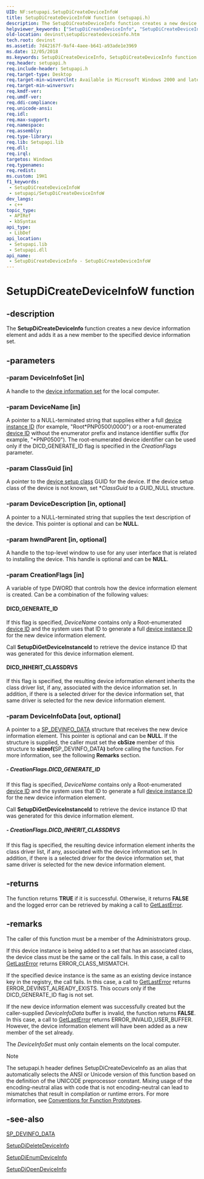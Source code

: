 ```yaml
---
UID: NF:setupapi.SetupDiCreateDeviceInfoW
title: SetupDiCreateDeviceInfoW function (setupapi.h)
description: The SetupDiCreateDeviceInfo function creates a new device information element and adds it as a new member to the specified device information set. (Unicode)
helpviewer_keywords: ["SetupDiCreateDeviceInfo", "SetupDiCreateDeviceInfo function [Device and Driver Installation]", "SetupDiCreateDeviceInfoW", "devinst.setupdicreatedeviceinfo", "di-rtns_a4c64729-99b8-44d0-a404-1def9567bf33.xml", "setupapi/SetupDiCreateDeviceInfo"]
old-location: devinst\setupdicreatedeviceinfo.htm
tech.root: devinst
ms.assetid: 7d42167f-9af4-4aee-b641-a93ade1e3969
ms.date: 12/05/2018
ms.keywords: SetupDiCreateDeviceInfo, SetupDiCreateDeviceInfo function [Device and Driver Installation], SetupDiCreateDeviceInfoA, SetupDiCreateDeviceInfoW, devinst.setupdicreatedeviceinfo, di-rtns_a4c64729-99b8-44d0-a404-1def9567bf33.xml, setupapi/SetupDiCreateDeviceInfo
req.header: setupapi.h
req.include-header: Setupapi.h
req.target-type: Desktop
req.target-min-winverclnt: Available in Microsoft Windows 2000 and later versions of Windows.
req.target-min-winversvr: 
req.kmdf-ver: 
req.umdf-ver: 
req.ddi-compliance: 
req.unicode-ansi: 
req.idl: 
req.max-support: 
req.namespace: 
req.assembly: 
req.type-library: 
req.lib: Setupapi.lib
req.dll: 
req.irql: 
targetos: Windows
req.typenames: 
req.redist: 
ms.custom: 19H1
f1_keywords:
 - SetupDiCreateDeviceInfoW
 - setupapi/SetupDiCreateDeviceInfoW
dev_langs:
 - c++
topic_type:
 - APIRef
 - kbSyntax
api_type:
 - LibDef
api_location:
 - Setupapi.lib
 - Setupapi.dll
api_name:
 - SetupDiCreateDeviceInfo - SetupDiCreateDeviceInfoW
---
```


# SetupDiCreateDeviceInfoW function


## -description

The <b>SetupDiCreateDeviceInfo</b> function creates a new device information element and adds it as a new member to the specified device information set.

## -parameters

### -param DeviceInfoSet [in]

A handle to the <a href="/windows-hardware/drivers/install/device-information-sets">device information set</a> for the local computer.

### -param DeviceName [in]

A pointer to a NULL-terminated string that supplies either a full <a href="/windows-hardware/drivers/install/device-instance-ids">device instance ID</a> (for example, "Root\*PNP0500\0000") or a root-enumerated <a href="/windows-hardware/drivers/install/device-ids">device ID</a> without the enumerator prefix and instance identifier suffix (for example, "*PNP0500"). The root-enumerated device identifier can be used only if the DICD_GENERATE_ID flag is specified in the <i>CreationFlags</i> parameter.

### -param ClassGuid [in]

A pointer to the <a href="/windows-hardware/drivers/install/overview-of-device-setup-classes">device setup class</a> GUID for the device. If the device setup class of the device is not known, set *<i>ClassGuid</i> to a GUID_NULL structure.

### -param DeviceDescription [in, optional]

A pointer to a NULL-terminated string that supplies the text description of the device. This pointer is optional and can be <b>NULL</b>.

### -param hwndParent [in, optional]

A handle to the top-level window to use for any user interface that is related to installing the device. This handle is optional and can be <b>NULL</b>.

### -param CreationFlags [in]

A variable of type DWORD that controls how the device information element is created. Can be a combination of the following values:





#### DICD_GENERATE_ID

If this flag is specified, <i>DeviceName</i> contains only a Root-enumerated <a href="/windows-hardware/drivers/install/device-ids">device ID</a> and the system uses that ID to generate a full <a href="/windows-hardware/drivers/install/device-instance-ids">device instance ID</a> for the new device information element.

Call <b>SetupDiGetDeviceInstanceId</b> to retrieve the device instance ID that was generated for this device information element.



#### DICD_INHERIT_CLASSDRVS

If this flag is specified, the resulting device information element inherits the class driver list, if any, associated with the device information set. In addition, if there is a selected driver for the device information set, that same driver is selected for the new device information element.

### -param DeviceInfoData [out, optional]

A pointer to a <a href="/windows/desktop/api/setupapi/ns-setupapi-sp_devinfo_data">SP_DEVINFO_DATA</a> structure that receives the new device information element. This pointer is optional and can be <b>NULL</b>. If the structure is supplied, the caller must set the <b>cbSize</b> member of this structure to <b>sizeof(</b>SP_DEVINFO_DATA<b>)</b> before calling the function. For more information, see the following <b>Remarks</b> section. 


##### - CreationFlags.DICD_GENERATE_ID

If this flag is specified, <i>DeviceName</i> contains only a Root-enumerated <a href="/windows-hardware/drivers/install/device-ids">device ID</a> and the system uses that ID to generate a full <a href="/windows-hardware/drivers/install/device-instance-ids">device instance ID</a> for the new device information element.

Call <b>SetupDiGetDeviceInstanceId</b> to retrieve the device instance ID that was generated for this device information element.


##### - CreationFlags.DICD_INHERIT_CLASSDRVS

If this flag is specified, the resulting device information element inherits the class driver list, if any, associated with the device information set. In addition, if there is a selected driver for the device information set, that same driver is selected for the new device information element.

## -returns

The function returns <b>TRUE</b> if it is successful. Otherwise, it returns <b>FALSE</b> and the logged error can be retrieved by making a call to <a href="/windows/win32/api/errhandlingapi/nf-errhandlingapi-getlasterror">GetLastError</a>.

## -remarks

The caller of this function must be a member of the Administrators group.

If this device instance is being added to a set that has an associated class, the device class must be the same or the call fails. In this case, a call to <a href="/windows/win32/api/errhandlingapi/nf-errhandlingapi-getlasterror">GetLastError</a> returns ERROR_CLASS_MISMATCH.

If the specified device instance is the same as an existing device instance key in the registry, the call fails. In this case, a call to <a href="/windows/win32/api/errhandlingapi/nf-errhandlingapi-getlasterror">GetLastError</a> returns ERROR_DEVINST_ALREADY_EXISTS. This occurs only if the DICD_GENERATE_ID flag is not set.

If the new device information element was successfully created but the caller-supplied <i>DeviceInfoData</i> buffer is invalid, the function returns <b>FALSE</b>. In this case, a call to <a href="/windows/win32/api/errhandlingapi/nf-errhandlingapi-getlasterror">GetLastError</a> returns ERROR_INVALID_USER_BUFFER. However, the device information element will have been added as a new member of the set already.

The <i>DeviceInfoSet</i> must only contain elements on the local computer.





> [!NOTE]
> The setupapi.h header defines SetupDiCreateDeviceInfo as an alias that automatically selects the ANSI or Unicode version of this function based on the definition of the UNICODE preprocessor constant. Mixing usage of the encoding-neutral alias with code that is not encoding-neutral can lead to mismatches that result in compilation or runtime errors. For more information, see [Conventions for Function Prototypes](/windows/win32/intl/conventions-for-function-prototypes).

## -see-also

<a href="/windows/desktop/api/setupapi/ns-setupapi-sp_devinfo_data">SP_DEVINFO_DATA</a>



<a href="/windows/desktop/api/setupapi/nf-setupapi-setupdideletedeviceinfo">SetupDiDeleteDeviceInfo</a>



<a href="/windows/desktop/api/setupapi/nf-setupapi-setupdienumdeviceinfo">SetupDiEnumDeviceInfo</a>



<a href="/windows/desktop/api/setupapi/nf-setupapi-setupdiopendeviceinfoa">SetupDiOpenDeviceInfo</a>
